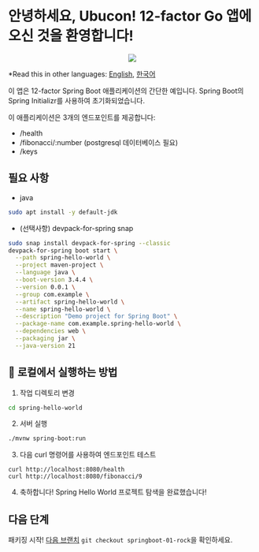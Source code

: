 # 안녕하세요, Ubucon! 12-factor Go 앱에 오신 것을 환영합니다!

<p align="center">
    <img src="https://encrypted-tbn1.gstatic.com/images?q=tbn:ANd9GcR069DA1jDGVM8x3_8vpwJtjjyabv40qNkm7A5NTiJyRzIYPf38vO8SW4v7R4YcvekCdjCZ6smEpvMk6j3pHTK05QH8PSkP0Dy8IjA-Y-th">
</p>

\*Read this in other languages: [English](README.md), [한국어](README.ko.md)

이 앱은 12-factor Spring Boot 애플리케이션의 간단한 예입니다. Spring Boot의 Spring Initializr를 사용하여 초기화되었습니다.

이 애플리케이션은 3개의 엔드포인트를 제공합니다:

- /health
- /fibonacci/:number (postgresql 데이터베이스 필요)
- /keys

## 필요 사항

- java

```bash
sudo apt install -y default-jdk
```

- (선택사항) devpack-for-spring snap

```bash
sudo snap install devpack-for-spring --classic
devpack-for-spring boot start \
  --path spring-hello-world \
  --project maven-project \
  --language java \
  --boot-version 3.4.4 \
  --version 0.0.1 \
  --group com.example \
  --artifact spring-hello-world \
  --name spring-hello-world \
  --description "Demo project for Spring Boot" \
  --package-name com.example.spring-hello-world \
  --dependencies web \
  --packaging jar \
  --java-version 21
```

## 🏃 로컬에서 실행하는 방법

1. 작업 디렉토리 변경

```bash
cd spring-hello-world
```


2. 서버 실행

```bash
./mvnw spring-boot:run
```

3. 다음 curl 명령어를 사용하여 엔드포인트 테스트

```
curl http://localhost:8080/health
curl http://localhost:8080/fibonacci/9
```

4. 축하합니다! Spring Hello World 프로젝트 탐색을 완료했습니다!

## 다음 단계

패키징 시작! [다음 브랜치](https://github.com/yanksyoon/hello-ubucon/tree/springboot-01-rock) `git checkout springboot-01-rock`을 확인하세요.
